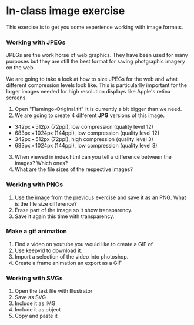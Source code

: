 # In-class image exercise

This exercise is to get you some experience working with image formats.

### Working with JPEGs
JPEGs are the work horse of web graphics. They have been used for many purposes but they are still the best format for saving photgraphic imagery on the web.

We are going to take a look at how to size JPEGs for the web and what different compression levels look like. This is particularlly important for the larger images needed for high resolution displays like Apple's retina screens.

1. Open "Flamingo-Original.tif" It is currently a bit bigger than we need.
2. We are going to create 4 different **JPG** versions of this image. 
  * 342px × 512px (72ppi), low compression (quality level 12)
  * 683px × 1024px (144ppi), low compression (quality level 12)
  * 342px × 512px (72ppi), high compression (quality level 3)
  * 683px × 1024px (144ppi), low compression (quality level 3)
3. When viewed in index.html can you tell a difference between the images? Which ones?
4. What are the file sizes of the respective images?

### Working with PNGs
1. Use the image from the previous exercise and save it as an PNG. What is the file size difference?
2. Erase part of the image so it show transparency.
3. Save it again this time with transparency.

### Make a gif animation
1. Find a video on youtube you would like to create a GIF of
2. Use keepvid to download it.
3. Import a selection of the video into photoshop.
4. Create a frame animation an export as a GIF

### Working with SVGs
1. Open the test file with Illustrator
2. Save as SVG
3. Include it as IMG
4. Include it as object
5. Copy and paste it


